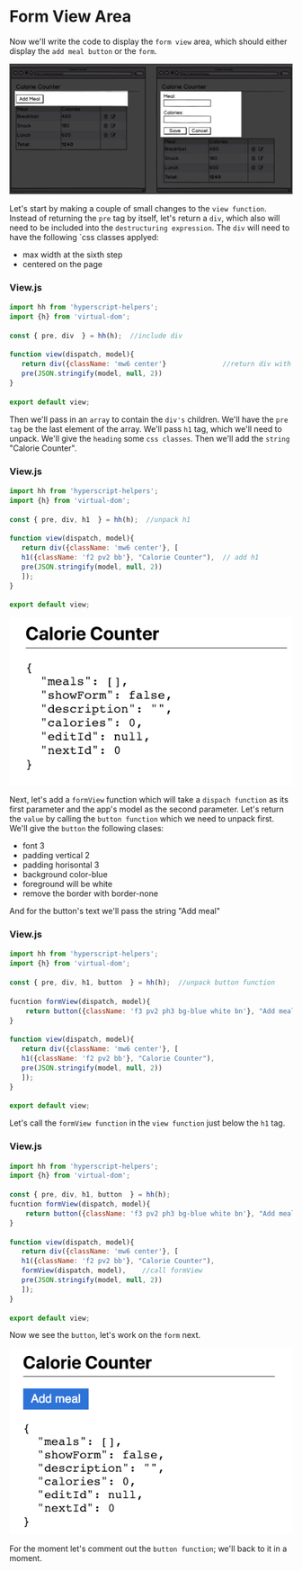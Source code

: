# Form View Area

Now we'll write the code to display the `form view` area, which should either display the `add meal button` or the `form`.

![form-view-area](../form-view-area.png)

Let's start by making a couple of small changes to the `view function`. Instead of returning the `pre` tag by itself, let's return a `div`, which also will need to be included into the `destructuring expression`.  The `div` will need to have the following `css classes applyed: 

- max width at the sixth step 
- centered on the page 

### View.js
```js
import hh from 'hyperscript-helpers';
import {h} from 'virtual-dom';

const { pre, div  } = hh(h);  //include div

function view(dispatch, model){
   return div({className: 'mw6 center'}              //return div with css
   pre(JSON.stringify(model, null, 2))
}

export default view;
```

Then we'll pass in an `array` to contain the `div's` children. We'll have the `pre tag` be the last element of the array. We'll pass `h1` tag, which we'll need to unpack. We'll give the `heading` some `css classes`. Then we'll add the `string` "Calorie Counter". 

### View.js
```js
import hh from 'hyperscript-helpers';
import {h} from 'virtual-dom';

const { pre, div, h1  } = hh(h);  //unpack h1

function view(dispatch, model){
   return div({className: 'mw6 center'}, [   
   h1({className: 'f2 pv2 bb'}, "Calorie Counter"),  // add h1
   pre(JSON.stringify(model, null, 2))
   ]);
}

export default view;
```

![calorie-counter-header](../calorie-counter-header.png)

Next, let's add a `formView` function which will take a `dispach function` as its first parameter and the app's model as the second parameter. Let's return the `value` by calling the `button function` which we need to unpack first. We'll give the `button` the following clases: 

- font 3
- padding vertical 2
- padding horisontal 3
- background color-blue
- foreground will be white
- remove the border with border-none

And for the button's text we'll pass the string "Add meal"

### View.js
```js
import hh from 'hyperscript-helpers';
import {h} from 'virtual-dom';

const { pre, div, h1, button  } = hh(h);  //unpack button function

fucntion formView(dispatch, model){
    return button({className: 'f3 pv2 ph3 bg-blue white bn'}, "Add meal")
}

function view(dispatch, model){
   return div({className: 'mw6 center'}, [   
   h1({className: 'f2 pv2 bb'}, "Calorie Counter"),  
   pre(JSON.stringify(model, null, 2))
   ]);
}

export default view;
```

Let's call the `formView function` in the `view function` just below the `h1` tag. 

### View.js
```js
import hh from 'hyperscript-helpers';
import {h} from 'virtual-dom';

const { pre, div, h1, button  } = hh(h);  
fucntion formView(dispatch, model){
    return button({className: 'f3 pv2 ph3 bg-blue white bn'}, "Add meal")
}

function view(dispatch, model){
   return div({className: 'mw6 center'}, [   
   h1({className: 'f2 pv2 bb'}, "Calorie Counter"),  
   formView(dispatch, model),    //call formView
   pre(JSON.stringify(model, null, 2))
   ]);
}

export default view;
```

Now we see the `button`,  let's work on the `form` next. 

![form-view-function](../form-view-function.png)

For the moment let's comment out the `button function`; we'll back to it in a moment. 
